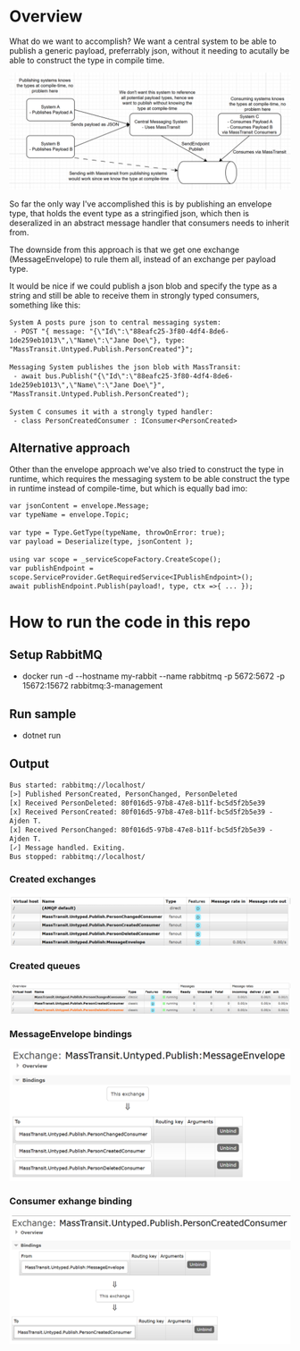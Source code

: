 # Overview
What do we want to accomplish? We want a central system to be able to publish a generic payload, preferrably json, without it needing to acutally be able to construct the type in compile time. 

![alt text](image-4.png)

So far the only way I've accomplished this is by publishing an envelope type, that holds the event type as a stringified json, which then is deseralized in an abstract message handler that consumers needs to inherit from.

The downside from this approach is that we get one exchange (MessageEnvelope) to rule them all, instead of an exchange per payload type.

It would be nice if we could publish a json blob and specify the type as a string and still be able to receive them in strongly typed consumers, something like this:

```
System A posts pure json to central messaging system:
 - POST "{ message: "{\"Id\":\"88eafc25-3f80-4df4-8de6-1de259eb1013\",\"Name\":\"Jane Doe\"}, type: "MassTransit.Untyped.Publish.PersonCreated"}"; 

Messaging System publishes the json blob with MassTransit:
 - await bus.Publish("{\"Id\":\"88eafc25-3f80-4df4-8de6-1de259eb1013\",\"Name\":\"Jane Doe\"}", "MassTransit.Untyped.Publish.PersonCreated");

System C consumes it with a strongly typed handler:
 - class PersonCreatedConsumer : IConsumer<PersonCreated>
```

## Alternative approach

Other than the envelope approach we've also tried to construct the type in runtime, which requires the messaging system to be able construct the type in runtime instead of compile-time, but which is equally bad imo:

```
var jsonContent = envelope.Message;
var typeName = envelope.Topic;

var type = Type.GetType(typeName, throwOnError: true);
var payload = Deserialize(type, jsonContent );

using var scope = _serviceScopeFactory.CreateScope();
var publishEndpoint = scope.ServiceProvider.GetRequiredService<IPublishEndpoint>();
await publishEndpoint.Publish(payload!, type, ctx =>{ ... });
```

# How to run the code in this repo

## Setup RabbitMQ
 - docker run -d --hostname my-rabbit --name rabbitmq -p 5672:5672 -p 15672:15672 rabbitmq:3-management

## Run sample
 - dotnet run

## Output
```
Bus started: rabbitmq://localhost/
[>] Published PersonCreated, PersonChanged, PersonDeleted
[x] Received PersonDeleted: 80f016d5-97b8-47e8-b11f-bc5d5f2b5e39
[x] Received PersonCreated: 80f016d5-97b8-47e8-b11f-bc5d5f2b5e39 - Ajden T.
[x] Received PersonChanged: 80f016d5-97b8-47e8-b11f-bc5d5f2b5e39 - Ajden T.
[✓] Message handled. Exiting.
Bus stopped: rabbitmq://localhost/
```
### Created exchanges
![alt text](image.png)

### Created queues
![alt text](image-1.png)

### MessageEnvelope bindings
![alt text](image-2.png)

### Consumer exhange binding
![alt text](image-3.png)